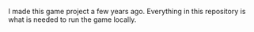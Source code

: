 I made this game project a few years ago. Everything in this repository is what is needed to run the game locally.

